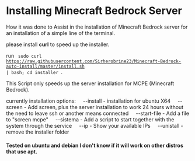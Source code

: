 # Installing Minecraft Bedrock Server

How it was done to Assist in the installation of Minecraft Bedrock server for an installation of a simple line of the terminal.

please install **curl** to speed up the installer.

run <code> sudo curl https://raw.githubusercontent.com/Sirherobrine23/Minecraft-Bedrock-auto-install/master/install.sh | bash; cd installer </code>.

This Script only speeds up the server installation for MCPE (Minecraft Bedrock).

currently installation options:
    --install - installation for ubuntu X64
    --screen - Add screen, plus the server installation to work 24 hours without the need to leave ssh or another means connected
    --start-file - Add a file to "screen mcpe"
    --sistema - Add a script to start together with the system through the service
    --ip - Show your available IPs
    --unistall - remove the installer folder

#### Tested on ubuntu and debian I don't know if it will work on other distros that use apt.